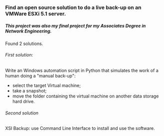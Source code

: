 
### Find an open source solution to do a live back-up on an VMWare ESXi 5.1 server.

##### This project was also my final project for my Associates Degree in Network Engineering.

Found 2 solutions.

###### First solution:
Write an Windows automation script in Python that simulates the work of a human doing a "manual back-up":

* select the target Virtual machine;
* take a snapshot;
* move the folder containing the virtual machine on another data storage hard drive.

###### Second solution
XSI Backup: use Command Line Interface to install and use the software.
